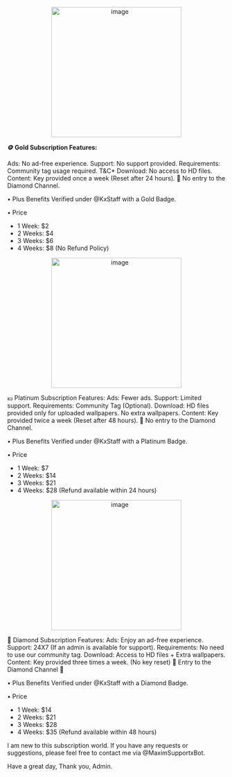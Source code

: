 <div align="center">
  
  [<img width="300" alt="image" src="https://telegra.ph/file/49f8504623eacfea96e12.png">](https://telegram.me/MaximXRobot) </div>

**🪙 Gold Subscription Features:**

Ads: No ad-free experience.
Support: No support provided.
Requirements: Community tag usage required. T&C*
Download: No access to HD files.
Content: Key provided once a week (Reset after 24 hours).
💎 No entry to the Diamond Channel.

• Plus Benefits
Verified under @KxStaff with a Gold Badge.

• Price
- 1 Week: $2
- 2 Weeks: $4
- 3 Weeks: $6
- 4 Weeks: $8
(No Refund Policy)

<div align="center">
  
  [<img width="300" alt="image" src="https://telegra.ph/file/49f8504623eacfea96e12.png">](https://telegram.me/MaximXRobot) </div>
  
  
💷 Platinum Subscription Features:
Ads: Fewer ads.
Support: Limited support.
Requirements: Community Tag (Optional).
Download: HD files provided only for uploaded wallpapers. No extra wallpapers.
Content: Key provided twice a week (Reset after 48 hours).
💎 No entry to the Diamond Channel.

• Plus Benefits
Verified under @KxStaff with a Platinum Badge.

• Price
- 1 Week: $7
- 2 Weeks: $14
- 3 Weeks: $21
- 4 Weeks: $28
(Refund available within 24 hours)


<div align="center">
  
  [<img width="300" alt="image" src="https://telegra.ph/file/49f8504623eacfea96e12.png">](https://telegram.me/MaximXRobot) </div>

  
💎 Diamond Subscription Features:
Ads: Enjoy an ad-free experience.
Support: 24X7 (If an admin is available for support).
Requirements: No need to use our community tag.
Download: Access to HD files + Extra wallpapers.
Content: Key provided three times a week. (No key reset)
🥳 Entry to the Diamond Channel 🥳

• Plus Benefits
Verified under @KxStaff with a Diamond Badge.

• Price
- 1 Week: $14
- 2 Weeks: $21
- 3 Weeks: $28
- 4 Weeks: $35
(Refund available within 48 hours)

I am new to this subscription world. If you have any requests or suggestions, please feel free to contact me via @MaximSupportxBot.

Have a great day,
Thank you, Admin.
